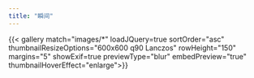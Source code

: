 ```yaml
---
title: "瞬间"
---
```


{{< gallery match="images/*" loadJQuery=true sortOrder="asc" thumbnailResizeOptions="600x600 q90 Lanczos" rowHeight="150" margins="5" showExif=true previewType="blur" embedPreview="true" thumbnailHoverEffect="enlarge">}}

